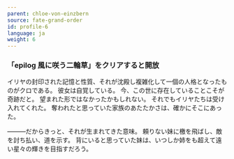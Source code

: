 ```yaml
---
parent: chloe-von-einzbern
source: fate-grand-order
id: profile-6
language: ja
weight: 6
---
```


### 「epilog 風に咲う二輪草」をクリアすると開放

イリヤの封印された記憶と性質、それが沈殿し複雑化して一個の人格となったものがクロである。
彼女は自覚している。
今、この世に存在していることこそが奇跡だと。
望まれた形ではなかったかもしれない。
それでもイリヤたちは受け入れてくれた。
奪われたと思っていた家族のあたたかさは、確かにそこにあった。

―――だからきっと、それが生まれてきた意味。
頼りない妹に檄を飛ばし、敵を討ち払い、道を示す。
背にいると思っていた妹は、いつしか姉をも超えて遠い星々の輝きを目指すだろう。

